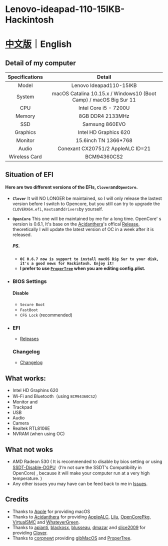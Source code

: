 # Lenovo-ideapad-110-15IKB-Hackintosh

# [中文版](README.md)｜English

## Detail of my computer

| Specifications |                            Detail                            |
| :------------: | :----------------------------------------------------------: |
|     Model      |                   Lenovo Ideapad110-15IKB                    |
|     System     | macOS Catalina 10.15.x / Windows10 (Boot Camp) / macOS Big Sur 11 |
|      CPU       |                    Intel Core i5 - 7200U                     |
|     Memory     |                       8GB DDR4 2133MHz                       |
|      SSD       |                        Samsung 860EVO                        |
|    Graphics    |                    Intel HD Graphics 620                     |
|    Monitor     |                     15.6inch TN 1366*768                     |
|     Audio      |              Conexant CX20751/2  AppleALC ID=21              |
| Wireless Card  |                         BCM94360CS2                          |

## Situation of EFI

#### Here are two different versions of the EFIs,  `Clover`and`OpenCore`.

- **`Clover`**   It will NO LONGER be maintained,  so I will only release the lastest version before I switch to Opencore,  but you still can try to upgrade the `CLOVERX64.efi`,  `Kexts`and`drivers`by yourself.

- **`OpenCore`**  This one will be maintained by me for a long time. OpenCore' s version is 0.6.1, It's base on the [Acidanthera](https://github.com/acidanthera)'s offical [Release](https://github.com/acidanthera/OpenCorePkg/releases), theoretically I will update the latest version of OC in a week after it is released.

  ##### PS. 

  * **`OC 0.6.7 now is support to install macOS Big Sur to your disk, it's a good news for Hackintosh. Enjoy it!`**
  * **I prefer to use [`ProperTree`](https://github.com/corpnewt/ProperTree) when you are editing config.plist.**

- ### BIOS Settings
  
  #### Disable
  
  - `Secure Boot` 
  - `FastBoot`
  - `CFG Lock` (recommended)

- ### EFI
  
  - [Releases](https://github.com/WenvyG/Lenovo-ideapad-110-15IKB-Hackintosh/releases)

  ### Changelog
  
  - [Changelog](Changelog.md)

## What works:

- Intel HD Graphins 620
- Wi-Fi and Bluetooth（using `BCM94360CS2`）
- Monitor and 
- Trackpad 
- USB
- Audio
- Camera
- Realtek RTL8106E
- NVRAM (when using OC)

## What not woks

- AMD Radeon 530 ( It is recommended to disable by bios setting or using [SSDT-Disable-DGPU](SSDT-Disable-DGPU.aml)（I‘m not sure the SSDT's Compatibility in OpenCore) , because it will make your computer run at a very high temperature. )
- Any other issues you may have can be feed back to me in [Issues](https://github.com/WenvyG/Lenovo-ideapad-110-15IKB-Hackintosh/issues).

## Credits

- Thanks to [Apple](https://www.apple.com/cn/) for providing macOS
- Thanks to [Acidanthera](https://github.com/acidanthera)  for providing  [AppleALC](https://github.com/acidanthera/AppleALC), [Lilu](https://github.com/acidanthera/Lilu), [OpenCorePkg](https://github.com/acidanthera/OpenCorePkg), [VirtualSMC](https://github.com/acidanthera/VirtualSMC) and [WhateverGreen](https://github.com/acidanthera/WhateverGreen).
- Thanks to [apianti](https://sourceforge.net/u/apianti), [blackosx](https://sourceforge.net/u/blackosx), [blusseau](https://sourceforge.net/u/blusseau), [dmazar](https://sourceforge.net/u/dmazar) and [slice2009](https://sourceforge.net/u/slice2009)  for providing  [Clover](https://github.com/CloverHackyColor/CloverBootloader).
- Thanks to [corpnewt](https://github.com/corpnewt) providing [gibMacOS](https://github.com/corpnewt/gibMacOS) and [ProperTree](https://github.com/corpnewt/ProperTree).

